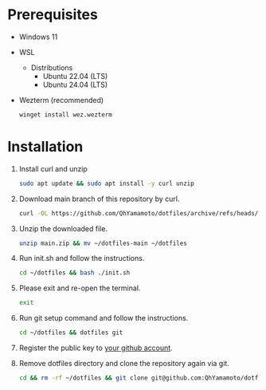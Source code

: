 # Prerequisites

- Windows 11

- WSL

  - Distributions
    - Ubuntu 22.04 (LTS)
    - Ubuntu 24.04 (LTS)

- Wezterm (recommended)

  ```sh
  winget install wez.wezterm
  ```

# Installation

1. Install curl and unzip

   ```sh
   sudo apt update && sudo apt install -y curl unzip
   ```

2. Download main branch of this repository by curl.

   ```sh
   curl -OL https://github.com/QhYamamoto/dotfiles/archive/refs/heads/main.zip
   ```

3. Unzip the downloaded file.

   ```sh
   unzip main.zip && mv ~/dotfiles-main ~/dotfiles
   ```

4. Run init.sh and follow the instructions.

   ```sh
   cd ~/dotfiles && bash ./init.sh
   ```

5. Please exit and re-open the terminal.

   ```sh
   exit
   ```

6. Run git setup command and follow the instructions.

   ```sh
   cd ~/dotfiles && dotfiles git
   ```

7. Register the public key to [your github account](https://github.com/settings/keys).

8. Remove dotfiles directory and clone the repository again via git.

   ```sh
   cd && rm -rf ~/dotfiles && git clone git@github.com:QhYamamoto/dotfiles.git
   ```
